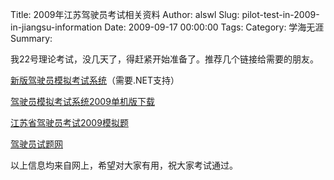 Title: 2009年江苏驾驶员考试相关资料
Author: alswl
Slug: pilot-test-in-2009-in-jiangsu-information
Date: 2009-09-17 00:00:00
Tags: 
Category: 学海无涯
Summary: 

我22号理论考试，没几天了，得赶紧开始准备了。推荐几个链接给需要的朋友。

[新版驾驶员模拟考试系统](http://kao.jsyst.cn/)（需要.NET支持）

[驾驶员模拟考试系统2009单机版下载](http://www.newhua.com/soft/86341.htm)

[江苏省驾驶员考试2009模拟题](http://www.jsyst.cn/jiangsu.html)

[驾驶员试题网](http://www.jsyst.cn/)

以上信息均来自网上，希望对大家有用，祝大家考试通过。

